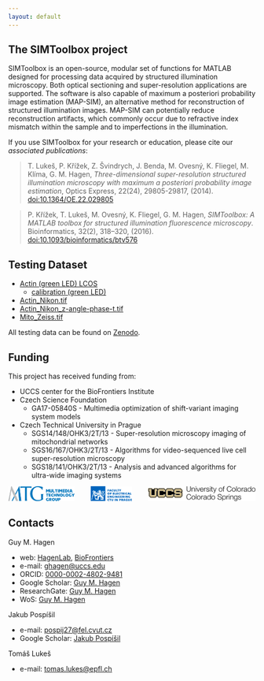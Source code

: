 ```yaml
---
layout: default
---
```


## The SIMToolbox project

SIMToolbox is an open-source, modular set of functions for MATLAB designed for processing data acquired by structured illumination microscopy. Both optical sectioning and super-resolution applications are supported. The software is also capable of maximum a posteriori probability image estimation (MAP-SIM), an alternative method for reconstruction of structured illumination images. MAP-SIM can potentially reduce reconstruction artifacts, which commonly occur due to refractive index mismatch within the sample and to imperfections in the illumination.

If you use SIMToolbox for your research or education, please cite our *associated publications*:

> T. Lukeš, P. Křížek, Z. Švindrych, J. Benda, M. Ovesný, K. Fliegel, M. Klíma, G. M. Hagen,  _Three-dimensional super-resolution structured illumination microscopy with maximum a posteriori probability image estimation_, Optics Express, 22(24), 29805-29817, (2014). [doi:10.1364/OE.22.029805](https://doi.org/10.1364/OE.22.029805)

> P. Křížek, T. Lukeš, M. Ovesný, K. Fliegel, G. M. Hagen,  _SIMToolbox: A MATLAB toolbox for structured illumination fluorescence microscopy_. Bioinformatics, 32(2), 318–320, (2016). [doi:10.1093/bioinformatics/btv576](https://doi.org/10.1093/bioinformatics/btv576)

## Testing Dataset

* [Actin (green LED) LCOS](https://zenodo.org/record/4044159/files/Actin%20%28green%20LED%29%20LCOS.zip?download=1)
  - [calibration (green LED)](https://zenodo.org/record/4044159/files/calibration%20%28green%20LED%29.zip?download=1)
* [Actin_Nikon.tif](https://zenodo.org/record/4044159/files/Actin_Nikon.tif?download=1)
* [Actin_Nikon_z-angle-phase-t.tif](https://zenodo.org/record/4044159/files/Actin_Nikon_z-angle-phase-t.tif?download=1)
* [Mito_Zeiss.tif](https://zenodo.org/record/4044159/files/Mito_Zeiss.tif?download=1)

All testing data can be found on [Zenodo](https://zenodo.org/record/4044159).

## Funding

This project has received funding from:

* UCCS center for the BioFrontiers Institute
* Czech Science Foundation
  - GA17-05840S - Multimedia optimization of shift-variant imaging system models
* Czech Technical University in Prague
  - SGS14/148/OHK3/2T/13 - Super-resolution microscopy imaging of mitochondrial networks
  - SGS16/167/OHK3/2T/13 - Algorithms for video-sequenced live cell super-resolution microscopy
  - SGS18/141/OHK3/2T/13 - Analysis and advanced algorithms for ultra-wide imaging systems

<p align="center">
  <img src="media/mmtg.svg" alt="MMTG" height="30px" style="float:left">
  <img src="media/electrical_engineering.svg" alt="FEE, CTU in Prague" height="30px" style="float:center">
  <img src="media/UCCS_Signature.svg" alt="UCCS" height="30px" style="float:right">
  <br>
</p>

## Contacts

Guy M. Hagen
* web: [HagenLab](https://sites.google.com/view/hagen-lab), [BioFrontiers](https://biofrontiers.uccs.edu/)
* e-mail: [ghagen@uccs.edu](mailto:ghagen@uccs.edu)
* ORCID: [0000-0002-4802-9481](https://orcid.org/0000-0002-4802-9481)
* Google Scholar: [Guy M. Hagen](https://scholar.google.com/citations?user=dOeqmE0AAAAJ&hl=en)
* ResearchGate: [Guy M. Hagen](https://www.researchgate.net/profile/Guy_Hagen)
* WoS: [Guy M. Hagen](https://app.webofknowledge.com/author/record/170726?lang=en_US&SID=F2ZIIVRn7by1Egvjp9K)

Jakub Pospíšil
* e-mail: [pospij27@fel.cvut.cz](mailto:pospij27@fel.cvut.cz)
* Google Scholar: [Jakub Pospíšil](https://scholar.google.com/citations?user=zz6YRgcAAAAJ&hl=en&oi=sra)

Tomáš Lukeš
* e-mail: [tomas.lukes@epfl.ch](mailto:tomas.lukes@epfl.ch)
